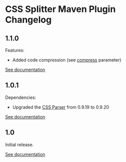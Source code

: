 # CSS Splitter Maven Plugin Changelog

## 1.1.0
Features:
* Added code compression (see [compress](http://css-splitter-maven-plugin.projects.gabrys.biz/LATEST/split-mojo.html#compress) parameter)

[See documentation](http://css-splitter-maven-plugin.projects.gabrys.biz/LATEST/)

## 1.0.1
Dependencies:
* Upgraded the [CSS Parser](http://cssparser.sourceforge.net/) from 0.9.19 to 0.9.20

[See documentation](http://css-splitter-maven-plugin.projects.gabrys.biz/1.0.1/)

## 1.0
Initial release.

[See documentation](http://css-splitter-maven-plugin.projects.gabrys.biz/1.0.0/)